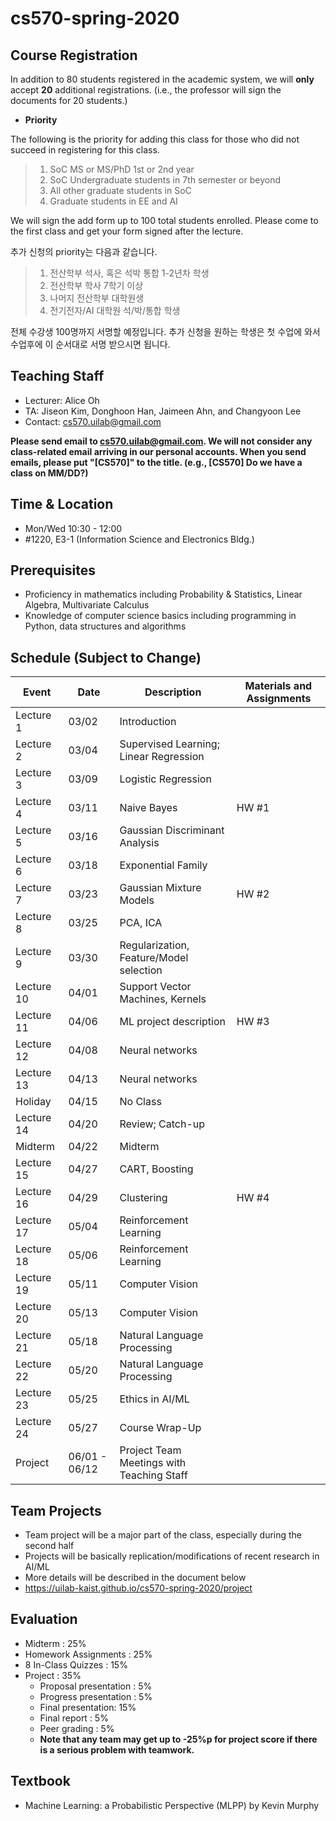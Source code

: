 # cs570-spring-2020
## Course Registration
In addition to 80 students registered in the academic system, we will **only** accept **20** additional registrations. (i.e., the professor will sign the documents for 20 students.)

- **Priority**

The following is the priority for adding this class for those who did not succeed in registering for this class.

> 1. SoC MS or MS/PhD 1st or 2nd year
> 2. SoC Undergraduate students in 7th semester or beyond
> 3. All other graduate students in SoC
> 4. Graduate students in EE and AI

We will sign the add form up to 100 total students enrolled. Please come to the first class and get your form signed after the lecture.



추가 신청의 priority는 다음과 같습니다.
> 1. 전산학부 석사, 혹은 석박 통합 1-2년차 학생
> 2. 전산학부 학사 7학기 이상
> 3. 나머지 전산학부 대학원생
> 4. 전기전자/AI 대학원 석/박/통합 학생

전체 수강생 100명까지 서명할 예정입니다. 추가 신청을 원하는 학생은 첫 수업에 와서 수업후에 이 순서대로 서명 받으시면 됩니다.

## Teaching Staff

- Lecturer: Alice Oh
- TA: Jiseon Kim, Donghoon Han, Jaimeen Ahn, and Changyoon Lee
- Contact: cs570.uilab@gmail.com

**Please send email to cs570.uilab@gmail.com. We will not consider any class-related email arriving in our personal accounts. When you send emails, please put "[CS570]" to the title. (e.g., [CS570] Do we have a class on MM/DD?)**

## Time & Location
- Mon/Wed 10:30 - 12:00
- #1220, E3-1 (Information Science and Electronics Bldg.)

## Prerequisites  

- Proficiency in mathematics including Probability & Statistics, Linear Algebra, Multivariate Calculus
- Knowledge of computer science basics including programming in Python, data structures and algorithms 

## Schedule (Subject to Change)

| Event      | Date  | Description                                                  | Materials and Assignments |
|------------|-------|--------------------------------------------------------------|---------------------------|
| Lecture 1  | 03/02   | Introduction                              |                           |
| Lecture 2  | 03/04   | Supervised Learning; Linear Regression                |                           |
| Lecture 3  | 03/09   | Logistic Regression |                           |
| Lecture 4  | 03/11  | Naive Bayes               |           HW #1                |
| Lecture 5  | 03/16  | Gaussian Discriminant Analysis                 |                           |
| Lecture 6  | 03/18  | Exponential Family                  |                           |
| Lecture 7  | 03/23  | Gaussian Mixture Models                            |     HW #2                      |
| Lecture 8  | 03/25  | PCA, ICA                                          |                           |
| Lecture 9  | 03/30  | Regularization, Feature/Model selection                                          |                           |
| Lecture 10 | 04/01   | Support Vector Machines, Kernels  |                           |
| Lecture 11 | 04/06   | ML project description                            |             HW #3              |
| Lecture 12 | 04/08   | Neural networks             |                           |
| Lecture 13 | 04/13  | Neural networks                   |                           |
| Holiday    | 04/15  | No Class                                                     |                           |
| Lecture 14 | 04/20  | Review; Catch-up |                           |
| Midterm    | 04/22  | Midterm                                                      |                           |
| Lecture 15 | 04/27  | CART, Boosting                                             |                           |
| Lecture 16 | 04/29  | Clustering                                             |    HW #4                       |
| Lecture 17 | 05/04   | Reinforcement Learning                         |                           |
| Lecture 18 | 05/06   | Reinforcement Learning                                            |                           |
| Lecture 19 | 05/11  | Computer Vision                                              |                           |
| Lecture 20 | 05/13  | Computer Vision                                            |                           |
| Lecture 21 | 05/18  | Natural Language Processing                                            |                           |
| Lecture 22 | 05/20  | Natural Language Processing                                           |                           |
| Lecture 23 | 05/25  |  Ethics in AI/ML                                                       |                           |
| Lecture 24 | 05/27  | Course Wrap-Up                                                 |                           |
| Project    | 06/01 - 06/12 | Project Team Meetings with Teaching Staff                                                |                           |

## Team Projects

- Team project will be a major part of the class, especially during the second half
- Projects will be basically replication/modifications of recent research in AI/ML
- More details will be described in the document below
- https://uilab-kaist.github.io/cs570-spring-2020/project

## Evaluation

* Midterm : 25%
* Homework Assignments : 25%
* 8 In-Class Quizzes : 15%
* Project : 35%
  * Proposal presentation : 5%
  * Progress presentation : 5%
  * Final presentation: 15%
  * Final report : 5%
  * Peer grading : 5%
  * **Note that any team may get up to -25%p for project score if there is a serious problem with teamwork.**

## Textbook

- Machine Learning: a Probabilistic Perspective (MLPP) by Kevin Murphy
